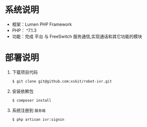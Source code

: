 # 系统说明
- 框架：Lumen PHP Framework
- PHP： ^7.1.3
- 功能：完成 平台 与 FreeSwitch 服务通信,实现通话和其它功能的模块

# 部署说明

1. 下载项目代码
    ```bash
    $ git clone git@github.com:xskit/robot-ivr.git
    ```

1. 安装依赖包
    ```bash
    $ composer install
    ```

1. 系统注册到  `服务端`
    ```bash
    $ php artisan ivr:signin
    ```

​    

